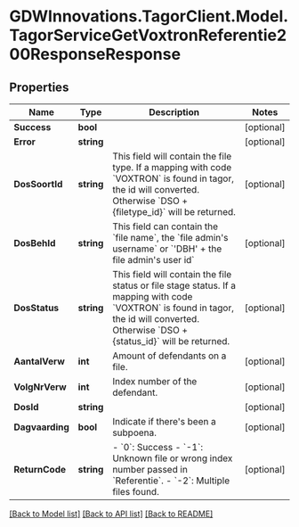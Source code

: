 # GDWInnovations.TagorClient.Model.TagorServiceGetVoxtronReferentie200ResponseResponse

## Properties

Name | Type | Description | Notes
------------ | ------------- | ------------- | -------------
**Success** | **bool** |  | [optional] 
**Error** | **string** |  | [optional] 
**DosSoortId** | **string** | This field will contain the file type. If a mapping with code &#x60;VOXTRON&#x60; is found in tagor, the id will converted. Otherwise &#x60;DSO + {filetype_id}&#x60; will be returned. | [optional] 
**DosBehId** | **string** | This field can contain the &#x60;file name&#x60;, the &#x60;file admin&#39;s username&#x60; or  &#x60;&#39;DBH&#39; + the file admin&#39;s user id&#x60; | [optional] 
**DosStatus** | **string** | This field will contain the file status or file stage status. If a mapping with code &#x60;VOXTRON&#x60; is found in tagor, the id will converted. Otherwise &#x60;DSO + {status_id}&#x60; will be returned. | [optional] 
**AantalVerw** | **int** | Amount of defendants on a file. | [optional] 
**VolgNrVerw** | **int** | Index number of the defendant. | [optional] 
**DosId** | **string** |  | [optional] 
**Dagvaarding** | **bool** | Indicate if there&#39;s been a subpoena. | [optional] 
**ReturnCode** | **string** | - &#x60;0&#x60;: Success - &#x60;-1&#x60;: Unknown file or wrong index number passed in &#x60;Referentie&#x60;. - &#x60;-2&#x60;: Multiple files found. | [optional] 

[[Back to Model list]](../README.md#documentation-for-models) [[Back to API list]](../README.md#documentation-for-api-endpoints) [[Back to README]](../README.md)

